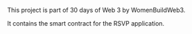 This project is part of 30 days of Web 3 by WomenBuildWeb3.

It contains the smart contract for the RSVP application.
